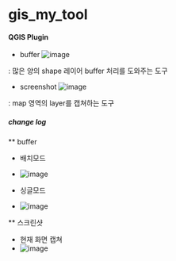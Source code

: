 # gis_my_tool 

#### QGIS Plugin 

* buffer ![image](https://github.com/MHJO/buffer_batch/assets/107253765/ae196def-e22d-41d4-a6f5-d3df256be507)


: 많은 양의 shape 레이어 buffer 처리를 도와주는 도구

* screenshot ![image](https://github.com/MHJO/buffer_batch/assets/107253765/25717d9e-d942-44a2-b7cc-af69790b92af)

: map 영역의 layer를 캡쳐하는 도구

##### change log 

** buffer
* 배치모드
* ![image](https://github.com/user-attachments/assets/b1d436b3-9f65-4534-8ce9-426278d38d47)

* 싱글모드
* ![image](https://github.com/user-attachments/assets/9fdd344a-5781-4783-adc1-31a13dfca323)

** 스크린샷
* 현재 화면 캡쳐
* ![image](https://github.com/user-attachments/assets/b7b03c93-74c3-4858-b62f-8b91e85f3b6a)




